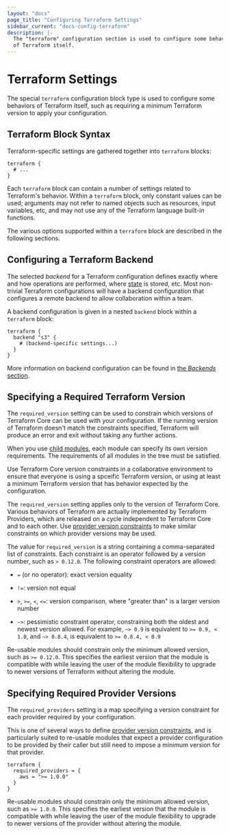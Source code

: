 ```yaml
---
layout: "docs"
page_title: "Configuring Terraform Settings"
sidebar_current: "docs-config-terraform"
description: |-
  The "terraform" configuration section is used to configure some behaviors
  of Terraform itself.
---
```


# Terraform Settings

The special `terraform` configuration block type is used to configure some
behaviors of Terraform itself, such as requiring a minimum Terraform version to
apply your configuration.

## Terraform Block Syntax

Terraform-specific settings are gathered together into `terraform` blocks:

```hcl
terraform {
  # ...
}
```

Each `terraform` block can contain a number of settings related to Terraform's
behavior. Within a `terraform` block, only constant values can be used;
arguments may not refer to named objects such as resources, input variables,
etc, and may not use any of the Terraform language built-in functions.

The various options supported within a `terraform` block are described in the
following sections.

## Configuring a Terraform Backend

The selected _backend_ for a Terraform configuration defines exactly where
and how operations are performed, where [state](/docs/state/index.html) is
stored, etc. Most non-trivial Terraform configurations will have a backend
configuration that configures a remote backend to allow collaboration within
a team.

A backend configuration is given in a nested `backend` block within a
`terraform` block:

```hcl
terraform {
  backend "s3" {
    # (backend-specific settings...)
  }
}
```

More information on backend configuration can be found in
[the _Backends_ section](/docs/backends/index.html).

## Specifying a Required Terraform Version

The `required_version` setting can be used to constrain which versions of
Terraform Core can be used with your configuration. If the running version of
Terraform doesn't match the constraints specified, Terraform will produce
an error and exit without taking any further actions.

When you use [child modules](/docs/configuration/modules.html), each module
can specify its own version requirements. The requirements of all modules
in the tree must be satisfied.

Use Terraform Core version constraints in a collaborative environment to
ensure that everyone is using a spceific Terraform version, or using at least
a minimum Terraform version that has behavior expected by the configuration.

The `required_version` setting applies only to the version of Terraform Core.
Various behaviors of Terraform are actually implemented by Terraform Providers,
which are released on a cycle independent to Terraform Core and to each other.
Use [provider version constraints](/docs/configuration/providers.html#provider-versions)
to make similar constraints on which provider versions may be used.

The value for `required_version` is a string containing a comma-separated
list of constraints. Each constraint is an operator followed by a version
number, such as `> 0.12.0`. The following constraint operators are allowed:

* `=` (or no operator): exact version equality

* `!=`: version not equal

* `>`, `>=`, `<`, `<=`: version comparison, where "greater than" is a larger
  version number

* `~>`: pessimistic constraint operator, constraining both the oldest and
  newest version allowed. For example, `~> 0.9` is equivalent to
  `>= 0.9, < 1.0`, and `~> 0.8.4`, is equivalent to `>= 0.8.4, < 0.9`

Re-usable modules should constrain only the minimum allowed version, such
as `>= 0.12.0`. This specifies the earliest version that the module is
compatible with while leaving the user of the module flexibility to upgrade
to newer versions of Terraform without altering the module.

## Specifying Required Provider Versions

The `required_providers` setting is a map specifying a version constraint for
each provider required by your configuration.

This is one of several ways to define
[provider version constraints](/docs/configuration/providers.html#provider-versions),
and is particularly suited to re-usable modules that expect a provider
configuration to be provided by their caller but still need to impose a
minimum version for that provider.

```hcl
terraform {
  required_providers = {
    aws = ">= 1.0.0"
  }
}
```

Re-usable modules should constrain only the minimum allowed version, such
as `>= 1.0.0`. This specifies the earliest version that the module is
compatible with while leaving the user of the module flexibility to upgrade
to newer versions of the provider without altering the module.
